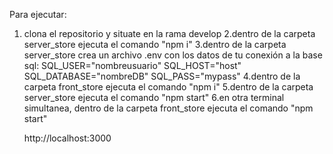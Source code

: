 Para ejecutar:
1. clona el repositorio y situate en la rama develop
2.dentro de la carpeta server_store ejecuta el comando
    "npm i"
3.dentro de la carpeta server_store crea un archivo .env con los datos de tu conexión a la base sql: 
    SQL_USER="nombreusuario"
    SQL_HOST="host"
    SQL_DATABASE="nombreDB"
    SQL_PASS="mypass"
 4.dentro de la carpeta front_store ejecuta el comando
    "npm i"
 5.dentro de la carpeta server_store ejecuta el comando
    "npm start"
 6.en otra terminal simultanea, dentro de la carpeta front_store ejecuta el comando
    "npm start"
    
   http://localhost:3000
